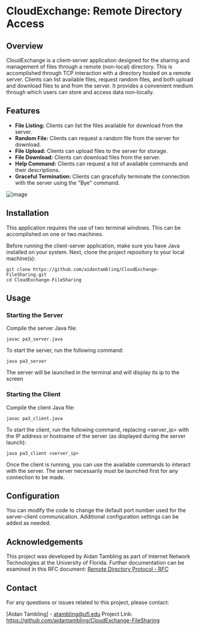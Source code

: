 # CloudExchange: Remote Directory Access

## Overview
CloudExchange is a client-server application designed for the sharing and management of files through a remote (non-local) directory. This is accomplished through TCP interaction with a directory hosted on a remote server. Clients can list available files, request random files, and both upload and download files to and from the server. It provides a convenient medium through which users can store and access data non-locally.

## Features
- **File Listing:** Clients can list the files available for download from the server.
- **Random File:** Clients can request a random file from the server for download.
- **File Upload:** Clients can upload files to the server for storage.
- **File Download:** Clients can download files from the server.
- **Help Command:** Clients can request a list of available commands and their descriptions.
- **Graceful Termination:** Clients can gracefully terminate the connection with the server using the "Bye" command.

![image](https://github.com/aidantambling/CloudExchange-FileSharing/assets/101668617/b8c47388-da46-4b06-b628-e42e9a762c10)

## Installation
This application requires the use of two terminal windows. This can be accomplished on one or two machines.

Before running the client-server application, make sure you have Java installed on your system. Next, clone the project repository to your local machine(s):

```console
git clone https://github.com/aidantambling/CloudExchange-FileSharing.git
cd CloudExchange-FileSharing
```

## Usage
### Starting the Server

Compile the server Java file:

```console
javac pa3_server.java
```

To start the server, run the following command:

```console
java pa3_server
```

The server will be launched in the terminal and will display its ip to the screen
### Starting the Client

Compile the client Java file:

```console
javac pa3_client.java
```

To start the client, run the following command, replacing <server_ip> with the IP address or hostname of the server (as displayed during the server launch):

```console
java pa3_client <server_ip>
```

Once the client is running, you can use the available commands to interact with the server. The server necessarily must be launched first for any connection to be made.

## Configuration
You can modify the code to change the default port number used for the server-client communication.
Additional configuration settings can be added as needed.

## Acknowledgements
This project was developed by Aidan Tambling as part of Internet Network Technologies at the University of Florida.
Further documentation can be examined in this RFC document: [Remote Directory Protocol - RFC](RFC.pdf)


## Contact
For any questions or issues related to this project, please contact:

[Aidan Tambling] - atambling@ufl.edu
Project Link: https://github.com/aidantambling/CloudExchange-FileSharing
